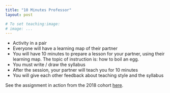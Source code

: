 ```yaml
---
title: "10 Minutes Professor"
layout: post

# To set teaching:image:
# image: ...
---
```


- Activity in a pair
- Everyone will have a learning map of their partner
- You will have 10 minutes to prepare a lesson for your partner, using their learning map. The topic of instruction is: how to boil an egg.
- You must write / draw the syllabus
- After the session, your partner will teach you for 10 minutes
- You will give each other feedback about teaching style and the syllabus

See the assignment in action from the 2018 cohort [here](https://github.com/teachingasart/2018/tree/master/assignments/4_Pedagogy).